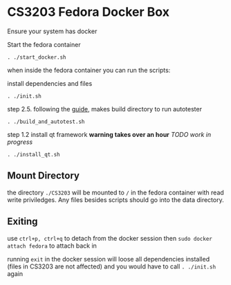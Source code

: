 # CS3203 Fedora Docker Box

Ensure your system has docker

Start the fedora container
```
. ./start_docker.sh
```

when inside the fedora container you can run the scripts:

install dependencies and files
```
. ./init.sh
```

step 2.5. following the [guide](https://github.com/nus-cs3203/project-wiki/wiki/Cross-platform-Startup-SPA-Solution), makes build directory to run autotester
```
. ./build_and_autotest.sh
```

step 1.2 install qt framework **warning takes over an hour**
*TODO work in progress*
```
. ./install_qt.sh
```

## Mount Directory

the directory `./CS3203` will be mounted to `/` in the fedora container with read write priviledges. Any files besides scripts should go into the data directory.

## Exiting

use `ctrl+p, ctrl+q` to detach from the docker session
then `sudo docker attach fedora` to attach back in

running `exit` in the docker session will loose all dependencies installed (files in CS3203 are not affected) and you would have to call `. ./init.sh` again